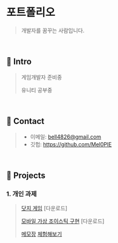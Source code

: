 # 포트폴리오
>개발자를 꿈꾸는 사람입니다.

</br>

## :pushpin: Intro
>게임개발자 준비중
>
>유니티 공부중

</br>

## :pushpin: Contact
>- 이메일: bell4826@gmail.com
>- 깃헙: https://github.com/Mel0PIE

</br>

## :pushpin: Projects
### 1. 개인 과제
>[닷지 게임](https://github.com/Mel0PIE/Dodge-Game)
>[다운로드]
>
>[모바일 가상 조이스틱 구현](https://github.com/Mel0PIE/Jump-Jump)
>[다운로드]
>
>[메모장](https://github.com/Mel0PIE/Memo)
>[체험해보기](http://52.79.190.183/)
